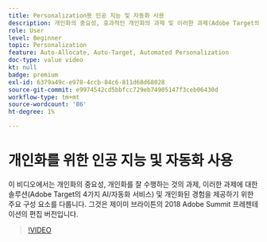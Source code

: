 ```yaml
---
title: Personalization용 인공 지능 및 자동화 사용
description: 개인화의 중요성, 효과적인 개인화의 과제 및 이러한 과제(Adobe Target의 4가지 AI/자동화 제품)에 대한 솔루션을 알아봅니다.
role: User
level: Beginner
topic: Personalization
feature: Auto-Allocate, Auto-Target, Automated Personalization
doc-type: value video
kt: null
badge: premium
exl-id: 6379a49c-e978-4ccb-84c6-811d68d68028
source-git-commit: e9974542cd5bbfcc729eb74905147f3ceb06430d
workflow-type: tm+mt
source-wordcount: '86'
ht-degree: 1%

---
```


# 개인화를 위한 인공 지능 및 자동화 사용

이 비디오에서는 개인화의 중요성, 개인화를 잘 수행하는 것의 과제, 이러한 과제에 대한 솔루션(Adobe Target의 4가지 AI/자동화 서비스) 및 개인화된 경험을 제공하기 위한 주요 구성 요소를 다룹니다. 그것은 제이미 브라이튼의 2018 Adobe Summit 프레젠테이션의 편집 버전입니다.

>[!VIDEO](https://video.tv.adobe.com/v/30525/?quality=12&captions=kor)
